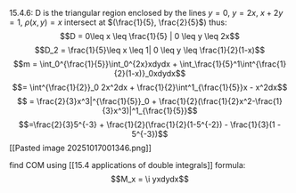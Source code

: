 15.4.6:
D is the triangular region enclosed by the lines $y=0$, $y=2x$, $x+2y=1$, $\rho(x, y)=x$
intersect at $(\frac{1}{5}, \frac{2}{5}$)
thus:
$$D = 0\leq x \leq \frac{1}{5} | 0 \leq y \leq 2x$$
$$D_2 = \frac{1}{5}\leq x \leq 1| 0 \leq y \leq \frac{1}{2}(1-x)$$
$$m = \int_0^{\frac{1}{5}}\int_0^{2x}xdydx + \int_\frac{1}{5}^1\int^{\frac{1}{2}(1-x)}_0xdydx$$
$$= \int^{\frac{1}{2}}_0 2x^2dx + \frac{1}{2}\int^1_{\frac{1}{5}}x - x^2dx$$
$$ = \frac{2}{3}x^3|^{\frac{1}{5}}_0 + \frac{1}{2}(\frac{1}{2}x^2-\frac{1}{3}x^3)|^1_{\frac{1}{5}}$$
$$=\frac{2}{3}5^{-3} + \frac{1}{2}(\frac{1}{2}(1-5^{-2}) - \frac{1}{3}(1 - 5^{-3})$$
[[Pasted image 20251017001346.png]]

find COM using [[15.4 applications of double integrals]] formula:
$$M_x = \i yxdydx$$